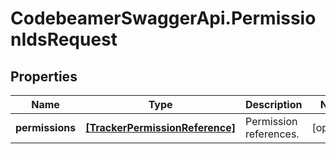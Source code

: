 # CodebeamerSwaggerApi.PermissionIdsRequest

## Properties
Name | Type | Description | Notes
------------ | ------------- | ------------- | -------------
**permissions** | [**[TrackerPermissionReference]**](TrackerPermissionReference.md) | Permission references. | [optional] 
